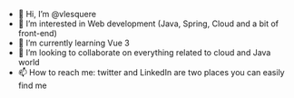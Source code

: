 - 👋 Hi, I’m @vlesquere
- 👀 I’m interested in Web development (Java, Spring, Cloud and a bit of front-end)
- 🌱 I’m currently learning Vue 3
- 💞️ I’m looking to collaborate on everything related to cloud and Java world
- 📫 How to reach me: twitter and LinkedIn are two places you can easily find me

<!---
vlesquere/vlesquere is a ✨ special ✨ repository because its `README.md` (this file) appears on your GitHub profile.
You can click the Preview link to take a look at your changes.
--->
